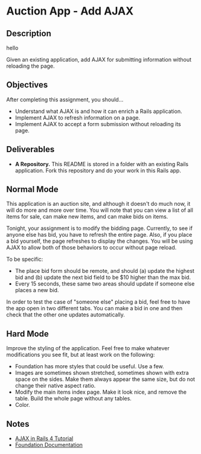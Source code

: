 # Auction App - Add AJAX

## Description
hello

Given an existing application, add AJAX for submitting information without reloading the page.

## Objectives

After completing this assignment, you should...

* Understand what AJAX is and how it can enrich a Rails application.
* Implement AJAX to refresh information on a page.
* Implement AJAX to accept a form submission without reloading its page.

## Deliverables

* **A Repository.** This README is stored in a folder with an existing Rails application.  Fork this repository and do your work in this Rails app.

## Normal Mode

This application is an auction site, and although it doesn't do much now, it will do more and more over time.  You will note that you can view a list of all items for sale, can make new items, and can make bids on items.

Tonight, your assignment is to modify the bidding page.  Currently, to see if anyone else has bid, you have to refresh the entire page.  Also, if you place a bid yourself, the page refreshes to display the changes.  You will be using AJAX to allow both of those behaviors to occur without page reload.

To be specific:

* The place bid form should be remote, and should (a) update the highest bid and (b) update the next bid field to be $10 higher than the max bid.
* Every 15 seconds, these same two areas should update if someone else places a new bid.

In order to test the case of "someone else" placing a bid, feel free to have the app open in two different tabs.  You can make a bid in one and then check that the other one updates automatically.

## Hard Mode

Improve the styling of the application.  Feel free to make whatever modifications you see fit, but at least work on the following:

* Foundation has more styles that could be useful.  Use a few.
* Images are sometimes shown stretched, sometimes shown with extra space on the sides.  Make them always appear the same size, but do not change their native aspect ratio.
* Modify the main items index page.  Make it look nice, and remove the table.  Build the whole page without any tables.
* Color.

## Notes

* [AJAX in Rails 4 Tutorial](http://www.gotealeaf.com/blog/the-detailed-guide-on-how-ajax-works-with-ruby-on-rails)
* [Foundation Documentation](http://foundation.zurb.com/docs/)
